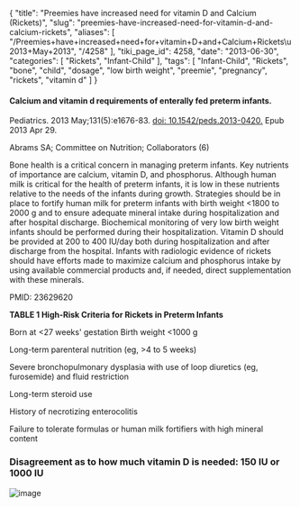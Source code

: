 {
    "title": "Preemies have increased need for vitamin D and Calcium (Rickets)",
    "slug": "preemies-have-increased-need-for-vitamin-d-and-calcium-rickets",
    "aliases": [
        "/Preemies+have+increased+need+for+vitamin+D+and+Calcium+Rickets\u2013+May+2013",
        "/4258"
    ],
    "tiki_page_id": 4258,
    "date": "2013-06-30",
    "categories": [
        "Rickets",
        "Infant-Child"
    ],
    "tags": [
        "Infant-Child",
        "Rickets",
        "bone",
        "child",
        "dosage",
        "low birth weight",
        "preemie",
        "pregnancy",
        "rickets",
        "vitamin d"
    ]
}


#### Calcium and vitamin d requirements of enterally fed preterm infants.

Pediatrics. 2013 May;131(5):e1676-83. [doi: 10.1542/peds.2013-0420.](https://doi.org/10.1542/peds.2013-0420.) Epub 2013 Apr 29.

Abrams SA; Committee on Nutrition; Collaborators (6)

Bone health is a critical concern in managing preterm infants. Key nutrients of importance are calcium, vitamin D, and phosphorus. Although human milk is critical for the health of preterm infants, it is low in these nutrients relative to the needs of the infants during growth. Strategies should be in place to fortify human milk for preterm infants with birth weight <1800 to 2000 g and to ensure adequate mineral intake during hospitalization and after hospital discharge. Biochemical monitoring of very low birth weight infants should be performed during their hospitalization. Vitamin D should be provided at 200 to 400 IU/day both during hospitalization and after discharge from the hospital. Infants with radiologic evidence of rickets should have efforts made to maximize calcium and phosphorus intake by using available commercial products and, if needed, direct supplementation with these minerals.

PMID:    23629620

 **TABLE 1 High-Risk Criteria for Rickets in Preterm Infants** 

Born at <27 weeks' gestation Birth weight <1000 g

Long-term parenteral nutrition (eg, >4 to 5 weeks)

Severe bronchopulmonary dysplasia with use of loop diuretics (eg, furosemide) and fluid restriction

Long-term steroid use

History of necrotizing enterocolitis

Failure to tolerate formulas or human milk fortifiers with high mineral content

### Disagreement as to how much vitamin D is needed: 150 IU or 1000 IU

<img src="https://d378j1rmrlek7x.cloudfront.net/attachments/jpeg/preemie-4.jpg" alt="image">